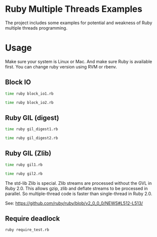 
# Ruby Multiple Threads Examples


The project includes some examples for potential and weakness of Ruby multiple threads programming.

# Usage

Make sure your system is Linux or Mac. And make sure Ruby is available first. You can change ruby version using RVM or rbenv.

## Block IO

```sh
time ruby block_io1.rb
```

```sh
time ruby block_io2.rb
```

## Ruby GIL (digest)
```sh
time ruby gil_digest1.rb
```

```sh
time ruby gil_digest2.rb
```

## Ruby GIL (Zlib)

```sh
time ruby gil1.rb
```

```sh
time ruby gil2.rb
```

The std-lib Zlib is special. Zlib streams are processed without the GVL in Ruby 2.0. This allows gzip, zlib and
    deflate streams to be processed in parallel. 
So multiple-thread code is faster than single-thread in Ruby 2.0.

See: <https://github.com/ruby/ruby/blob/v2_0_0_0/NEWS#L512-L513/>    

## Require deadlock

```sh
ruby require_test.rb
```
